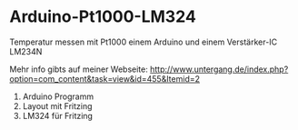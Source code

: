 Arduino-Pt1000-LM324
====================

Temperatur  messen mit Pt1000  einem Arduino  und einem Verstärker-IC LM234N

Mehr info gibts auf meiner Webseite: http://www.untergang.de/index.php?option=com_content&task=view&id=455&Itemid=2

1. Arduino Programm
2. Layout mit Fritzing
3. LM324 für Fritzing
